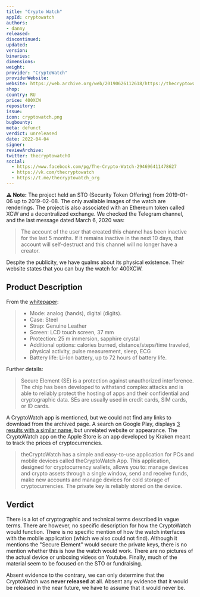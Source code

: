 ```yaml
---
title: "Crypto Watch"
appId: cryptowatch
authors:
- danny
released: 
discontinued: 
updated: 
version: 
binaries: 
dimensions: 
weight: 
provider: "CryptoWatch"
providerWebsite: 
website: https://web.archive.org/web/20190626112618/https://thecryptowatch.org/en/
shop: 
country: RU
price: 400XCW
repository: 
issue: 
icon: cryptowatch.png
bugbounty: 
meta: defunct
verdict: unreleased
date: 2022-04-04
signer: 
reviewArchive: 
twitter: thecryptowatchO
social: 
  - https://www.facebook.com/pg/The-Crypto-Watch-294696411478627
  - https://vk.com/thecryptowatch
  - https://t.me/thecryptowatch_org 
---
```


**⚠️ Note:** The project held an STO (Security Token Offering) from 2019-01-06 up to 2019-02-08. The only available images of the watch are renderings. The project is also associated with an Ethereum token called XCW and a decentralized exchange. We checked the Telegram channel, and the last message dated March 6, 2020 was: 

> The account of the user that created this channel has been inactive for the last 5 months. If it remains inactive in the next 10 days, that account will self-destruct and this channel will no longer have a creator.

Despite the publicity, we have qualms about its physical existence. Their website states that you can buy the watch for 400XCW.

## Product Description

From the [whitepaper](https://web.archive.org/web/20190712101739/https://thecryptowatch.org/en/white-paper/):

> - Mode: analog (hands), digital (digits).
> - Case: Steel
> - Strap: Genuine Leather
> - Screen: LCD touch screen, 37 mm
> - Protection: 25 m immersion, sapphire crystal
> - Additional options: calories burned, distance/steps/time traveled, physical activity, pulse measurement, sleep, ECG
> - Battery life: Li-Ion battery, up to 72 hours of battery life.

Further details: 

> Secure Element (SE) is a protection against unauthorized interference. The chip has been developed to withstand complex attacks and is able to reliably protect the hosting of apps and their confidential and cryptographic data. SEs are usually used in credit cards, SIM cards, or ID cards.

A CryptoWatch app is mentioned, but we could not find any links to download from the archived page. A search on Google Play, displays [3 results with a similar name](https://play.google.com/store/search?q=thecryptowatch&c=apps&hl=en&gl=US), but unrelated website or appearance. The CryptoWatch app on the Apple Store is an app developed by Kraken meant to track the prices of cryptocurrencies.

> theCryptoWatch has a simple and easy-to-use application for PCs and mobile devices called theCryptoWatch App.
This application, designed for cryptocurrency wallets, allows you to: manage devices and crypto assets through a single window, send and receive funds, make new accounts and manage devices for cold storage of cryptocurrencies. The private key is reliably stored on the device.

## Verdict 

There is a lot of cryptographic and technical terms described in vague terms. There are however, no specific description for how the CryptoWatch would function. There is no specific mention of how the watch interfaces with the mobile application (which we also could not find). Although it mentions the "Secure Element" would secure the private keys, there is no mention whether this is how the watch would work. There are no pictures of the actual device or unboxing videos on Youtube. Finally, much of the material seem to be focused on the STO or fundraising. 

Absent evidence to the contrary, we can only determine that the CryptoWatch was **never released** at all. Absent any evidence that it would be released in the near future, we have to assume that it would never be.
